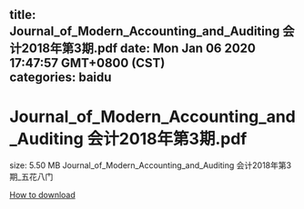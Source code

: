 
title: Journal_of_Modern_Accounting_and_Auditing 会计2018年第3期.pdf
date: Mon Jan 06 2020 17:47:57 GMT+0800 (CST)    
categories: baidu
---

# Journal_of_Modern_Accounting_and_Auditing 会计2018年第3期.pdf
size: 5.50 MB
 Journal_of_Modern_Accounting_and_Auditing 会计2018年第3期_五花八门
 

[How to download](https://bpcam.bemobtrk.com/go/2ceec3aa-1ca2-46d6-b9ff-aaa5c184517c?jno=2846)